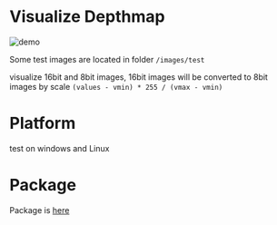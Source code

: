 # Visualize Depthmap
![demo](https://github.com/renhaofan/colormap/blob/master/images/demo/demo.gif)

Some test images are located in folder `/images/test`

visualize 16bit and 8bit images, 16bit images will be converted to 8bit images by scale `(values - vmin) * 255 / (vmax - vmin)`



# Platform
test on windows and Linux

# Package
Package is [here](https://github.com/renhaofan/colormap/releases) 



